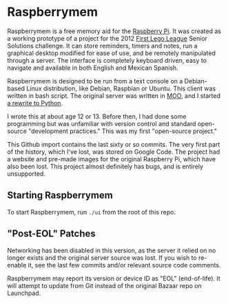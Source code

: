 # Raspberrymem
Raspberrymem is a free memory aid for the [Raspberry Pi](http://raspberrypi.org). It was created as a working prototype of a project for the 2012 [First Lego League](http://firstlegoleague.org) Senior Solutions challenge. It can store reminders, timers and notes, run a graphical desktop modified for ease of use, and be remotely manipulated through a server. The interface is completely keyboard driven, easy to navigate and available in both English and Mexican Spanish.

Raspberrymem is designed to be run from a text console on a Debian-based Linux distribution, like Debian, Raspbian or Ubuntu. This client was written in bash script. The original server was written in [MOO](https://en.wikipedia.org/wiki/MOO), and I started [a rewrite to Python](http://github.com/codeofdusk/raspberrymem-server).

I wrote this at about age 12 or 13. Before then, I had done some programming but was unfamiliar with version control and standard open-source "development practices." This was my first "open-source project."

This Github import contains the last sixty or so commits. The very first part of the history, which I've lost, was stored on Google Code. The project had a website and pre-made images for the original Raspberry Pi, which have also been lost. This project almost definitely has bugs, and is entirely unsupported.

## Starting Raspberrymem
To start Raspberrymem, run `./ui` from the root of this repo.

## "Post-EOL" Patches
Networking has been disabled in this version, as the server it relied on no longer exists and the original server source was lost. If you wish to re-enable it, see the last few commits and/or relevant source code comments.

Raspberrymem may report its version or device ID as "EOL" (end-of-life). It will attempt to update from Git instead of the original Bazaar repo on Launchpad.
